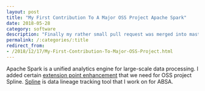 ```yaml
---
layout: post
title: "My First Contribution To A Major OSS Project Apache Spark"
date: 2018-05-28
category: software
description: "Finally my rather small pull request was merged into master of Apache Spark!"
permalink: /:categories/:title
redirect_from:
- /2018/12/17/My-First-Contribution-To-Major-OSS-Project.html
---
```


Apache Spark is a unified analytics engine for large-scale data processing. I added certain [extension point enhancement](https://github.com/apache/spark/commit/81d377d772a527d9ae3311be0480e6403769e919) that we need for OSS project Spline. [Spline](https://absaoss.github.io/spline/) is data lineage tracking tool that I work on for ABSA.

